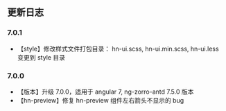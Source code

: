 ## 更新日志

### 7.0.1

- 【style】修改样式文件打包目录： hn-ui.scss, hn-ui.min.scss, hn-ui.less 变更到 style 目录

### 7.0.0

- 【版本】升级 7.0.0，适用于 angular 7, ng-zorro-antd 7.5.0 版本
- 【hn-preview】修复 hn-preview 组件左右箭头不显示的 bug
